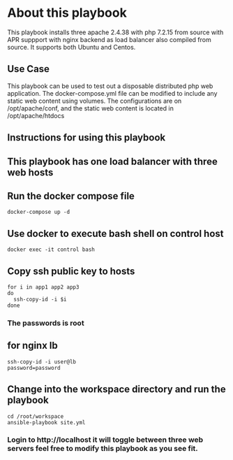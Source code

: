 # About this playbook

This playbook installs three apache 2.4.38 with php 7.2.15 from source with APR suppport with nginx backend as load balancer also compiled from source. It supports both Ubuntu and Centos.

## Use Case

This playbook can be used to test out a disposable distributed php web application. The docker-compose.yml file can be modified to include any static web content using volumes. The configurations are on /opt/apache/conf, and the static web content is located in /opt/apache/htdocs

## Instructions for using this playbook

## This playbook has one load balancer with three web hosts

## Run the docker compose file

```
docker-compose up -d
```

## Use docker to execute bash shell on control host

```
docker exec -it control bash
```

## Copy ssh public key to hosts

```
for i in app1 app2 app3
do
  ssh-copy-id -i $i
done
```
### The passwords is root

## for nginx lb 

```
ssh-copy-id -i user@lb
password=password
```

## Change into the workspace directory and run the playbook

```
cd /root/workspace
ansible-playbook site.yml
```

### Login to http://localhost it will toggle between three web servers feel free to modify this playbook as you see fit.


